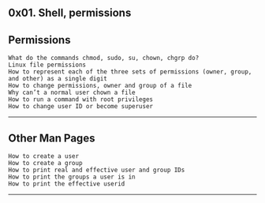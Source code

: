 ## 0x01. Shell, permissions
## Permissions
	What do the commands chmod, sudo, su, chown, chgrp do?
	Linux file permissions
	How to represent each of the three sets of permissions (owner, group, and other) as a single digit
	How to change permissions, owner and group of a file
	Why can’t a normal user chown a file
	How to run a command with root privileges
	How to change user ID or become superuser
---

## Other Man Pages
	How to create a user
	How to create a group
	How to print real and effective user and group IDs
	How to print the groups a user is in
	How to print the effective userid
---
